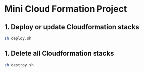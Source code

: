 # Mini Cloud Formation Project

## 1.  Deploy or update Cloudformation stacks
```bash
sh deploy.sh
```

## 1.  Delete all Cloudformation stacks
```bash
sh destroy.sh
```